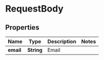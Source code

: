 

# RequestBody


## Properties

| Name | Type | Description | Notes |
|------------ | ------------- | ------------- | -------------|
|**email** | **String** | Email |  |



